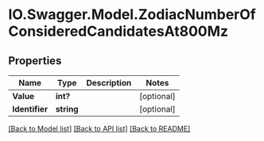 # IO.Swagger.Model.ZodiacNumberOfConsideredCandidatesAt800Mz
## Properties

Name | Type | Description | Notes
------------ | ------------- | ------------- | -------------
**Value** | **int?** |  | [optional] 
**Identifier** | **string** |  | [optional] 

[[Back to Model list]](../README.md#documentation-for-models) [[Back to API list]](../README.md#documentation-for-api-endpoints) [[Back to README]](../README.md)

